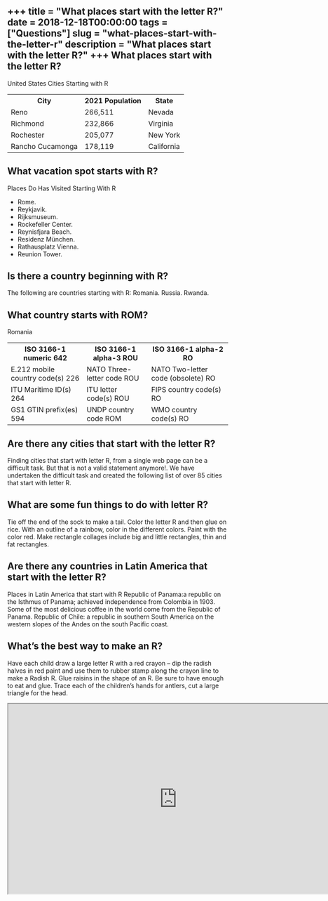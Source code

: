 +++
title = "What places start with the letter R?"
date = 2018-12-18T00:00:00
tags = ["Questions"]
slug = "what-places-start-with-the-letter-r"
description = "What places start with the letter R?"
+++
What places start with the letter R?
------------------------------------

United States Cities Starting with R

<table><tr><th>City</th><th>2021 Population</th><th>State</th></tr><tr><td>Reno</td><td>266,511</td><td>Nevada</td></tr><tr><td>Richmond</td><td>232,866</td><td>Virginia</td></tr><tr><td>Rochester</td><td>205,077</td><td>New York</td></tr><tr><td>Rancho Cucamonga</td><td>178,119</td><td>California</td></tr></table>

What vacation spot starts with R?
---------------------------------

Places Do Has Visited Starting With R

- Rome.
- Reykjavik.
- Rijksmuseum.
- Rockefeller Center.
- Reynisfjara Beach.
- Residenz München.
- Rathausplatz Vienna.
- Reunion Tower.

Is there a country beginning with R?
------------------------------------

The following are countries starting with R: Romania. Russia. Rwanda.

What country starts with ROM?
-----------------------------

Romania

<table><tr><th>ISO 3166-1 numeric 642</th><th>ISO 3166-1 alpha-3 ROU</th><th>ISO 3166-1 alpha-2 RO</th></tr><tr><td>E.212 mobile country code(s) 226</td><td>NATO Three-letter code ROU</td><td>NATO Two-letter code (obsolete) RO</td></tr><tr><td>ITU Maritime ID(s) 264</td><td>ITU letter code(s) ROU</td><td>FIPS country code(s) RO</td></tr><tr><td>GS1 GTIN prefix(es) 594</td><td>UNDP country code ROM</td><td>WMO country code(s) RO</td></tr></table>

Are there any cities that start with the letter R?
--------------------------------------------------

Finding cities that start with letter R, from a single web page can be a difficult task. But that is not a valid statement anymore!. We have undertaken the difficult task and created the following list of over 85 cities that start with letter R.

What are some fun things to do with letter R?
---------------------------------------------

Tie off the end of the sock to make a tail. Color the letter R and then glue on rice. With an outline of a rainbow, color in the different colors. Paint with the color red. Make rectangle collages include big and little rectangles, thin and fat rectangles.

Are there any countries in Latin America that start with the letter R?
----------------------------------------------------------------------

Places in Latin America that start with R Republic of Panama:a republic on the Isthmus of Panama; achieved independence from Colombia in 1903. Some of the most delicious coffee in the world come from the Republic of Panama. Republic of Chile: a republic in southern South America on the western slopes of the Andes on the south Pacific coast.

What’s the best way to make an R?
---------------------------------

Have each child draw a large letter R with a red crayon – dip the radish halves in red paint and use them to rubber stamp along the crayon line to make a Radish R. Glue raisins in the shape of an R. Be sure to have enough to eat and glue. Trace each of the children’s hands for antlers, cut a large triangle for the head.

<iframe allow="accelerometer; autoplay; clipboard-write; encrypted-media; gyroscope; picture-in-picture" allowfullscreen="" class="__youtube_prefs__  epyt-is-override  no-lazyload" data-no-lazy="1" data-origheight="433" data-origwidth="770" data-skipgform_ajax_framebjll="" height="433" id="_ytid_61777" loading="lazy" src="https://www.youtube.com/embed/zTeJ523IhS8?enablejsapi=1&autoplay=0&cc_load_policy=0&cc_lang_pref=&iv_load_policy=1&loop=0&modestbranding=0&rel=1&fs=1&playsinline=0&autohide=2&theme=dark&color=red&controls=1&" title="YouTube player" width="770"></iframe>